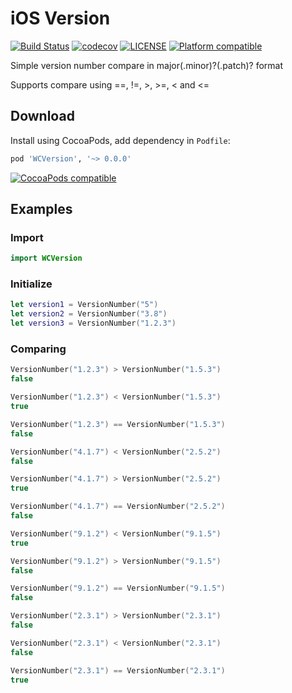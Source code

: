 # iOS Version
[![Build Status](https://travis-ci.com/guhungry/ios-version.svg?branch=master)](https://travis-ci.com/guhungry/ios-version)
[![codecov](https://codecov.io/gh/guhungry/ios-version/branch/master/graph/badge.svg)](https://codecov.io/gh/guhungry/ios-version)
[![LICENSE](https://img.shields.io/cocoapods/l/WCVersion.svg?style=flat)](https://github.com/guhungry/ios-version/blob/master/LICENSE)
[![Platform compatible](https://img.shields.io/cocoapods/p/WCVersion.svg?style=flat)](https://cocoapods.org/pods/WCVersion)

Simple version number compare in major(.minor)?(.patch)? format

Supports compare using ==, !=, >, >=, < and <=

## Download
Install using CocoaPods, add dependency in `Podfile`:

```ruby
pod 'WCVersion', '~> 0.0.0'
```
[![CocoaPods compatible](https://img.shields.io/cocoapods/v/WCVersion.svg?style=flat)](https://cocoapods.org/pods/WCVersion)

## Examples

### Import
```swift
import WCVersion
```

### Initialize
```swift
let version1 = VersionNumber("5")
let version2 = VersionNumber("3.8")
let version3 = VersionNumber("1.2.3")
```

### Comparing
```swift
VersionNumber("1.2.3") > VersionNumber("1.5.3")
false

VersionNumber("1.2.3") < VersionNumber("1.5.3")
true

VersionNumber("1.2.3") == VersionNumber("1.5.3")
false

VersionNumber("4.1.7") < VersionNumber("2.5.2")
false

VersionNumber("4.1.7") > VersionNumber("2.5.2")
true

VersionNumber("4.1.7") == VersionNumber("2.5.2")
false

VersionNumber("9.1.2") < VersionNumber("9.1.5")
true

VersionNumber("9.1.2") > VersionNumber("9.1.5")
false

VersionNumber("9.1.2") == VersionNumber("9.1.5")
false

VersionNumber("2.3.1") > VersionNumber("2.3.1")
false

VersionNumber("2.3.1") < VersionNumber("2.3.1")
false

VersionNumber("2.3.1") == VersionNumber("2.3.1")
true
```
